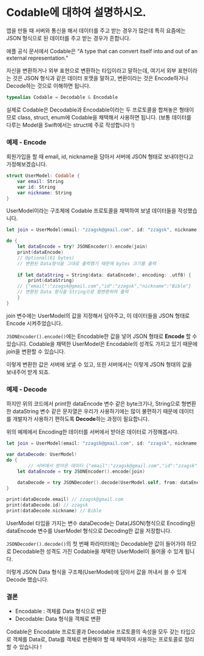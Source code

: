 # Codable에 대하여 설명하시오.

앱을 만들 때 서버와 통신을 해서 데이터를 주고 받는 경우가 많은데 특히 요즘에는 JSON 형식으로 된 데이터를 주고 받는 경우가 흔합니다.

애플 공식 문서에서 Codable은 “A type that can convert itself into and out of an external representation.”

자신을 변환하거나 외부 표현으로 변환하는 타입이라고 말하는데, 여기서 외부 표현이라는 것은 JSON 형식과 같은 데이터 포맷을 말하고, 변환이라는 것은 Encode하거나 Decode하는 것으로 이해하면 됩니다.

```swift
typealias Codable = Decodable & Encodable
```

실제로 Codable은 Decodable과 Encodable이라는 두 프로토콜을 합쳐놓은 형태이므로 class, struct, enum에 Codable을 채택해서 사용하면 됩니다.
(보통 데이터를 다루는 Model을 Swift에서는 struct에 주로 작성합니다 !)

### 예제 - Encode

회원가입을 할 때 email, id, nickname을 담아서 서버에 JSON 형태로 보내야한다고 가정해보겠습니다.

```swift
struct UserModel: Codable {
    var email: String
    var id: String
    var nickname: String
}
```

UserModel이라는 구조체에 Codable 프로토콜을 채택하여 보낼 데이터들을 작성했습니다.

```swift
let join = UserModel(email: "zzagsk@gmail.com", id: "zzagsk", nickname: "Bible")

do {
    let dataEncode = try? JSONEncoder().encode(join) 
    print(dataEncode)
    // Optional(61 bytes)
    // 변환된 Data형식을 그대로 출력했기 때문에 bytes 크기를 출력
    
    if let dataString = String(data: dataEncode!, encoding: .utf8) {
        print(dataString)
	// {"email":"zzagsk@gmail.com","id":"zzagsk","nickname":"Bible"}
	// 변환된 Data 형식을 String으로 형변환하여 출력
    }
}
```

join 변수에는 UserModel의 값을 지정해서 담아주고, 이 데이터들을 JSON 형태로 Encode 시켜주었습니다.

`JSONEncoder().encode()`에는 Encodable한 값을 넣어 JSON 형태로 **Encode** 할 수 있습니다.
Codable을 채택한 UserModel은 Encodable의 성격도 가지고 있기 때문에 join을 변환할 수 있습니다.

이렇게 변환한 값은 서버에 보낼 수 있고, 또한 서버에서는 이렇게 JSON 형태의 값을 보내주어 받게 되죠.

### 예제 - Decode

하지만 위의 코드에서 print한 dataEncode 변수 같은 byte크기나, String으로 형변환한 dataString 변수 같은 문자열은 우리가 사용하기에는 많이 불편하기 때문에 데이터를 개발자가 사용하기 편하도록 **Decode**하는 과정이 필요합니다.

위의 예제에서 Encoding한 데이터를 서버에서 받아온 데이터로 가정해봅시다.

```swift
let join = UserModel(email: "zzagsk@gmail.com", id: "zzagsk", nickname: "Bible")

var dataDecode: UserModel!
do {
		// 서버에서 받아온 데이터 {"email":"zzagsk@gmail.com","id":"zzagsk","nickname":"Bible"}
    let dataEncode = try JSONEncoder().encode(join)
    
    dataDecode = try JSONDecoder().decode(UserModel.self, from: dataEncode)
}

print(dataDecode.email) // zzagsk@gmail.com
print(dataDecode.id) // zzagsk
print(dataDecode.nickname) // Bible
```

UserModel 타입을 가지는 변수 dataDecode는 Data(JSON)형식으로 Encoding된 dataEncode 변수를 UserModel 형식으로 Decoding한 값을 저장합니다.

`JSONDecoder().decode()`의 첫 번째 파라미터에는 Decodable한 값이 들어가야 하므로 Decodable한 성격도 가진 Codable을 채택한 UserModel이 들어올 수 있게 됩니다.

이렇게 JSON Data 형식을 구조체(UserModel)에 담아서 값을 꺼내서 쓸 수 있게 Decode 했습니다.

### 결론

- Encodable : 객체를 Data 형식으로 변환
- Decodable: Data 형식을 객체로 변환

Codable은 Encodable 프로토콜과 Decodable 프로토콜의 속성을 모두 갖는 타입으로 객체를 Data로, Data를 객체로 변환해야 할 때 채택하여 사용하는 프로토콜로 정리할 수 있습니다 !
